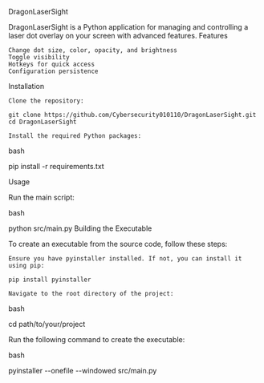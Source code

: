 
DragonLaserSight

DragonLaserSight is a Python application for managing and controlling a laser dot overlay on your screen with advanced features.
Features

    Change dot size, color, opacity, and brightness
    Toggle visibility
    Hotkeys for quick access
    Configuration persistence

Installation

    Clone the repository:

    git clone https://github.com/Cybersecurity010110/DragonLaserSight.git
    cd DragonLaserSight

    Install the required Python packages:

bash

pip install -r requirements.txt

Usage

Run the main script:

bash

python src/main.py
Building the Executable

To create an executable from the source code, follow these steps:

    Ensure you have pyinstaller installed. If not, you can install it using pip:

    pip install pyinstaller

    Navigate to the root directory of the project:

bash

cd path/to/your/project

Run the following command to create the executable:

bash

pyinstaller --onefile --windowed src/main.py
